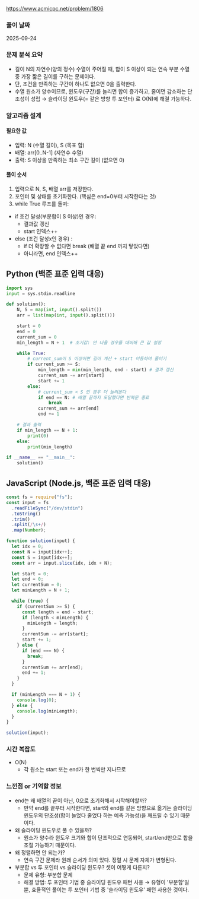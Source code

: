 https://www.acmicpc.net/problem/1806

### 풀이 날짜

2025-09-24

### 문제 분석 요약

- 길이 N의 자연수(양의 정수) 수열이 주어질 때, 합이 S 이상이 되는 연속 부분 수열 중 가장 짧은 길이를 구하는 문제이다.
- 단, 조건을 만족하는 구간이 하나도 없으면 0을 출력한다.
- 수열 원소가 양수이므로, 윈도우(구간)를 늘리면 합이 증가하고, 줄이면 감소하는 단조성이 성립
  → 슬라이딩 윈도우(= 같은 방향 투 포인터) 로 O(N)에 해결 가능하다.

### 알고리즘 설계

#### 필요한 값

- 입력: N (수열 길이), S (목표 합)
- 배열: arr[0..N-1] (자연수 수열)
- 출력: S 이상을 만족하는 최소 구간 길이 (없으면 0)

#### 풀이 순서

1. 입력으로 N, S, 배열 arr를 저장한다.
2. 포인터 및 상태를 초기화한다. (핵심은 end=0부터 시작한다는 것)
3. while True 루프를 돌며:

- if 조건 달성(부분합이 S 이상)인 경우:
  - 결과값 갱신
  - start 인덱스++
- else (조건 달성x인 경우) :
  - if 더 확장할 수 없다면 break (배열 끝 end 까지 닿았다면)
  - 아니라면, end 인덱스++

## Python (백준 표준 입력 대응)

```python
import sys
input = sys.stdin.readline

def solution():
    N, S = map(int, input().split())
    arr = list(map(int, input().split()))

    start = 0
    end = 0
    current_sum = 0
    min_length = N + 1  # 초기값: 안 나올 경우를 대비해 큰 값 설정

    while True:
        # current_sum이 S 이상이면 길이 계산 + start 이동하여 줄이기
        if current_sum >= S:
            min_length = min(min_length, end - start) # 결과 갱신
            current_sum -= arr[start]
            start += 1
        else:
            # current_sum < S 인 경우 더 늘려본다
            if end == N: # 배열 끝까지 도달했다면 반복문 종료
                break
            current_sum += arr[end]
            end += 1

    # 결과 출력
    if min_length == N + 1:
        print(0)
    else:
        print(min_length)

if __name__ == "__main__":
    solution()
```

## JavaScript (Node.js, 백준 표준 입력 대응)

```javascript
const fs = require("fs");
const input = fs
  .readFileSync("/dev/stdin")
  .toString()
  .trim()
  .split(/\s+/)
  .map(Number);

function solution(input) {
  let idx = 0;
  const N = input[idx++];
  const S = input[idx++];
  const arr = input.slice(idx, idx + N);

  let start = 0;
  let end = 0;
  let currentSum = 0;
  let minLength = N + 1;

  while (true) {
    if (currentSum >= S) {
      const length = end - start;
      if (length < minLength) {
        minLength = length;
      }
      currentSum -= arr[start];
      start += 1;
    } else {
      if (end === N) {
        break;
      }
      currentSum += arr[end];
      end += 1;
    }
  }

  if (minLength === N + 1) {
    console.log(0);
  } else {
    console.log(minLength);
  }
}

solution(input);
```

### 시간 복잡도

- O(N)
  - 각 원소는 start 또는 end가 한 번씩만 지나므로

### 느낀점 or 기억할 정보

- end는 왜 배열의 끝이 아닌, 0으로 초기화해서 시작해야할까?
  - 만약 end를 끝부터 시작한다면, start와 end를 같은 방향으로 옮기는 슬라이딩 윈도우의 단조성(합이 늘었다 줄었다 하는 예측 가능성)을 깨뜨릴 수 있기 때문이다.
- 왜 슬라이딩 윈도우로 풀 수 있을까?
  - 원소가 양수라 윈도우 크기와 합이 단조적으로 연동되어, start/end만으로 합을 조절 가능하기 때문이다.
- 왜 정렬하면 안 되는가?
  - 연속 구간 문제라 원래 순서가 의미 있다. 정렬 시 문제 자체가 변형된다.
- 부분합 vs 투 포인터 vs 슬라이딩 윈도우? 셋이 어떻게 다른지?
  - 문제 유형: 부분합 문제
  - 해결 방법: 투 포인터 기법 중 슬라이딩 윈도우 패턴 사용
    → 유형이 '부분합'일뿐, 효율적인 풀이는 투 포인터 기법 중 '슬라이딩 윈도우' 패턴 사용한 것이다.
